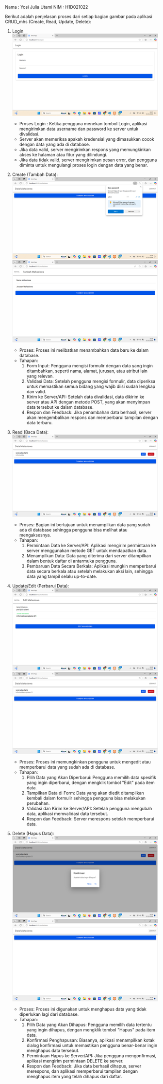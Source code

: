 Nama : Yosi Julia Utami
NIM : H1D021022

Berikut adalah penjelasan proses dari setiap bagian gambar pada aplikasi CRUD_mhs (Create, Read, Update, Delete):

1. Login
   ![Alt Text](https://github.com/yosijulia31/LabMobile8_YosiJuliaUtami/blob/master/screenshoot/Screenshot%20(170).png)
   - Proses Login : Ketika pengguna menekan tombol Login, aplikasi mengirimkan data username dan password ke server untuk divalidasi.
   - Server akan memeriksa apakah kredensial yang dimasukkan cocok dengan data yang ada di database.
   - Jika data valid, server mengirimkan respons yang memungkinkan akses ke halaman atau fitur yang dilindungi.
   - Jika data tidak valid, server mengirimkan pesan error, dan pengguna diminta untuk mengulangi proses login dengan data yang benar.
2. Create (Tambah Data):
 ![Alt Text](https://github.com/yosijulia31/LabMobile8_YosiJuliaUtami/blob/master/screenshoot/Screenshot%20(171).png)
![Alt Text](https://github.com/yosijulia31/LabMobile8_YosiJuliaUtami/blob/master/screenshoot/Screenshot%20(174).png)
   - Proses: Proses ini melibatkan menambahkan data baru ke dalam database.
   - Tahapan:
     1. Form Input: Pengguna mengisi formulir dengan data yang ingin ditambahkan, seperti nama, alamat, jurusan, atau atribut lain yang relevan.
     2. Validasi Data: Setelah pengguna mengisi formulir, data diperiksa untuk memastikan semua bidang yang wajib diisi sudah lengkap dan valid.
     3. Kirim ke Server/API: Setelah data divalidasi, data dikirim ke server atau API dengan metode POST, yang akan menyimpan data tersebut ke dalam database.
     4. Respon dan Feedback: Jika penambahan data berhasil, server akan mengembalikan respons dan memperbarui tampilan dengan data terbaru.

4. Read (Baca Data):
   ![Alt Text](https://github.com/yosijulia31/LabMobile8_YosiJuliaUtami/blob/master/screenshoot/Screenshot%20(175).png)
   - Proses: Bagian ini bertujuan untuk menampilkan data yang sudah ada di database sehingga pengguna bisa melihat atau mengaksesnya.
   - Tahapan:
     1. Permintaan Data ke Server/API: Aplikasi mengirim permintaan ke server menggunakan metode GET untuk mendapatkan data.
     2. Menampilkan Data: Data yang diterima dari server ditampilkan dalam bentuk daftar di antarmuka pengguna.
     3. Pembaruan Data Secara Berkala: Aplikasi mungkin memperbarui data secara berkala atau setelah melakukan aksi lain, sehingga data yang tampil selalu up-to-date.

5. Update/Edit (Perbarui Data):
    ![Alt Text](https://github.com/yosijulia31/LabMobile8_YosiJuliaUtami/blob/master/screenshoot/Screenshot%20(176).png)
    ![Alt Text](https://github.com/yosijulia31/LabMobile8_YosiJuliaUtami/blob/master/screenshoot/Screenshot%20(177).png)
   - Proses: Proses ini memungkinkan pengguna untuk mengedit atau memperbarui data yang sudah ada di database.
   - Tahapan:
     1. Pilih Data yang Akan Diperbarui: Pengguna memilih data spesifik yang ingin diperbarui, dengan mengklik tombol "Edit" pada item data.
     2. Tampilkan Data di Form: Data yang akan diedit ditampilkan kembali dalam formulir sehingga pengguna bisa melakukan perubahan.
     3. Validasi dan Kirim ke Server/API: Setelah pengguna mengubah data, aplikasi memvalidasi data tersebut.
     4. Respon dan Feedback: Server merespons setelah memperbarui data.

6. Delete (Hapus Data):
   ![Alt Text](https://github.com/yosijulia31/LabMobile8_YosiJuliaUtami/blob/master/screenshoot/Screenshot%20(179).png)
    ![Alt Text](https://github.com/yosijulia31/LabMobile8_YosiJuliaUtami/blob/master/screenshoot/Screenshot%20(180).png)
   - Proses: Proses ini digunakan untuk menghapus data yang tidak diperlukan lagi dari database.
   - Tahapan:
     1. Pilih Data yang Akan Dihapus: Pengguna memilih data tertentu yang ingin dihapus, dengan mengklik tombol "Hapus" pada item data.
     2. Konfirmasi Penghapusan: Biasanya, aplikasi menampilkan kotak dialog konfirmasi untuk memastikan pengguna benar-benar ingin menghapus data tersebut.
     3. Permintaan Hapus ke Server/API: Jika pengguna mengonfirmasi, aplikasi mengirim permintaan DELETE ke server.
     4. Respon dan Feedback: Jika data berhasil dihapus, server merespons, dan aplikasi memperbarui tampilan dengan menghapus item yang telah dihapus dari daftar.
